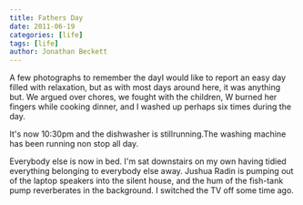 ```yaml
---
title: Fathers Day
date: 2011-06-19
categories: [life]
tags: [life]
author: Jonathan Beckett
---
```


A few photographs to remember the dayI would like to report an easy day filled with relaxation, but as with most days around here, it was anything but. We argued over chores, we fought with the children, W burned her fingers while cooking dinner, and I washed up perhaps six times during the day.

It's now 10:30pm and the dishwasher is stillrunning.The washing machine has been running non stop all day.

Everybody else is now in bed. I'm sat downstairs on my own having tidied everything belonging to everybody else away. Jushua Radin is pumping out of the laptop speakers into the silent house, and the hum of the fish-tank pump reverberates in the background. I switched the TV off some time ago.